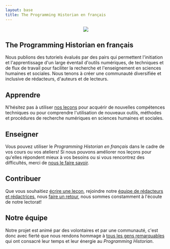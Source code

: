 ```yaml
---
layout: base
title: The Programming Historian en français
---
```

<div class="container" style="text-align:center">
	<img class="home-image" src="{{ site.baseurl }}/images/about.png" />
</div>

<div class="home-block">
	<div class="container">
		<h2>The Programming Historian en français</h2>
		<p>Nous publions des tutoriels évalués par des pairs qui permettent l'initiation et l'apprentissage d'un large éventail d'outils numériques, de techniques et de flux de travail pour faciliter la recherche et l'enseignement en sciences humaines et sociales. Nous tenons à créer une communauté diversifiée et inclusive de rédacteurs, d'auteurs et de lecteurs. </p>
	</div>
</div>

<div class="home-block  home-stripe-1">
<div class="container">
<h2>Apprendre</h2>
<p>N'hésitez pas à utiliser <a href="{{ site.baseurl }}/fr/lecons/">nos leçons</a> pour acquérir de nouvelles compétences techniques ou pour comprendre l'utilisation de nouveaux outils, méthodes et procédures de recherche numériques en sciences humaines et sociales. </p>
</div>
</div>

<div class="home-block ">
<div class="container">
<h2>Enseigner</h2>
<p>Vous pouvez utiliser le <i>Programming Historian en français</i> dans le cadre de vos cours ou vos ateliers! Si nous pouvons améliorer nos leçons pour qu'elles répondent mieux à vos besoins ou si vous rencontrez des difficultés, merci de <a href="fr/feedback.html">nous le faire savoir</a>.</p>
</div>
</div>

<div class="home-block home-stripe-2">
<div class="container">
<h2>Contribuer</h2>
<p>Que vous souhaitiez <a href="{{ site.baseurl }}/fr/consignes-auteurs.html">écrire une leçon</a>, rejoindre notre <a href="{{ site.baseurl }}/fr/consignes-redacteurs">équipe de rédacteurs et rédactrices</a>, nous <a href="{{ site.baseurl }}/fr/feedback.html">faire un retour</a>, nous sommes constamment à l'écoute de notre lectorat! </p>
</div>
</div>

<div class="home-block">
<div class="container">
<h2>Notre équipe</h2>
<p>Notre projet est animé par des volontaires et par une communauté, c'est donc avec fierté que nous rendons hommage à  <a href="{{ site.baseurl }}/fr/equipe-projet.html">tous les gens remarquables</a> qui ont consacré leur temps et leur énergie au <i>Programming Historian</i>.</p>
</div>
</div>
